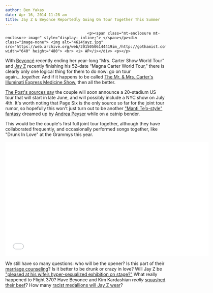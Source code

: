```yaml
---
author: Ben Yakas
date: Apr 16, 2014 11:28 am
title: Jay Z & Beyonce Reportedly Going On Tour Together This Summer
---
```


	
										<p><span class="mt-enclosure mt-enclosure-image" style="display: inline;"> </span></p><div class="image-none"> <img alt="4614jayz.jpg" src="https://web.archive.org/web/20150506144419im_/http://gothamist.com/attachments/byakas/4614jayz.jpg" width="640" height="480"> <br> <i> AP</i></div> <p></p>

<p>With <a href="https://web.archive.org/web/20150506144419/http://gothamist.com/tags/beyonce">Beyonc&#xE9;</a> recently ending her year-long &#x201C;Mrs. Carter Show World Tour&#x201D; and <a href="https://web.archive.org/web/20150506144419/http://gothamist.com/tags/jayz">Jay Z</a> recently finishing his 52-date &#x201C;Magna Carter World Tour,&#x201D; there is clearly only one logical thing for them to do now: go on tour again....<em>together.</em> And if it happens to be called <a href="https://web.archive.org/web/20150506144419/http://gothamist.com/2014/04/06/jay_z_wears_controversial_medallion.php">The Mr. &amp; Mrs. Carter&apos;s Illuminati Express Medicine Show</a>, then all the better.</p>

<p><a href="https://web.archive.org/web/20150506144419/http://pagesix.com/2014/04/15/beyonce-and-jay-z-to-go-on-tour-this-summer/?_ga=1.35213987.349300054.1312455005">The Post&apos;s sources say</a> the couple will soon announce a 20-stadium US tour that will start in late June, and will possibly include a NYC show on July 4th. It&apos;s worth noting that Page Six is the only source so far for the joint tour rumor, so hopefully this won&apos;t just turn out to be another <a href="https://web.archive.org/web/20150506144419/http://nypost.com/2013/01/24/o-are-you-here-too-mr-prez/">&quot;Manti Te&#x2019;o-style&quot; fantasy</a> dreamed up by <a href="https://web.archive.org/web/20150506144419/http://gothamist.com/tags/andreapeyser">Andrea Peyser</a> while on a catnip bender. </p>

<p>This would be the couple&apos;s first full joint tour together, although they have collaborated frequently, and occasionally performed songs together, like &quot;Drunk In Love&quot; at the Grammys this year.</p>

<p><iframe width="640" height="360" src="//web.archive.org/web/20150506144419if_/http://www.youtube.com/embed/LaVeoJt0jfI" frameborder="0" allowfullscreen></iframe></p>

<p>We still have so many questions: who will be the opener? Is this part of their <a href="https://web.archive.org/web/20150506144419/http://hollywoodlife.com/2013/11/14/beyonce-jay-z-marriage-separation-divorce-truth/">marriage counseling</a>? Is it better to be drunk or crazy in love? Will Jay Z be <a href="https://web.archive.org/web/20150506144419/http://nypost.com/2014/01/28/beyonce-jay-z-this-is-marriage/">&quot;pleased at his wife&#x2019;s hyper-sexualized exhibition on stage?&quot;</a> What really happened to Flight 370? Have Beyonce and Kim Kardashian <em>really</em> <a href="https://web.archive.org/web/20150506144419/http://www.mstarz.com/articles/29074/20140414/kim-kardashian-beyonce-squash-beef-kanye-west-jay-z-bromance-new-wedding-bffs-fans-respond-gal-pal-spa-day-photos.htm">squashed their beef</a>? How many <a href="https://web.archive.org/web/20150506144419/http://gothamist.com/2014/04/06/jay_z_wears_controversial_medallion.php">racist medallions will Jay Z wear</a>?</p>					
										
									
				